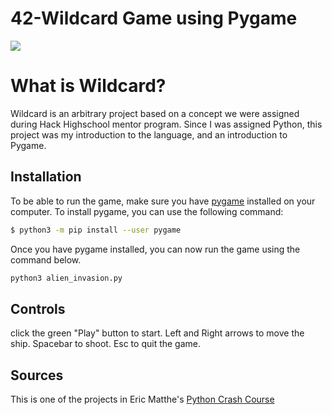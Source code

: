 # 42-Wildcard Game using Pygame 
![](https://media.giphy.com/media/KfZk0STKAo76TBthQ7/giphy.gif)

# What is Wildcard?

Wildcard is an arbitrary project based on a concept we were assigned during Hack Highschool mentor program. Since I was assigned Python, this project was my introduction to the language, and an introduction to Pygame.

## Installation

To be able to run the game, make sure you have [pygame](https://www.pygame.org/news) installed on your computer. To install pygame, you can use the following command:

```bash
$ python3 -m pip install --user pygame
```

Once you have pygame installed, you can now run the game using the command below.

```bash
python3 alien_invasion.py
```

## Controls
click the green "Play" button to start.
Left and Right arrows to move the ship.
Spacebar to shoot.
Esc to quit the game.

## Sources
This is one of the projects in Eric Matthe's [Python Crash Course](https://nostarch.com/pythoncrashcourse2e)
